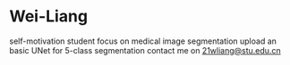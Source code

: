 # Wei-Liang
self-motivation student focus on medical image segmentation
upload an basic UNet for 5-class segmentation
contact me on 21wliang@stu.edu.cn
